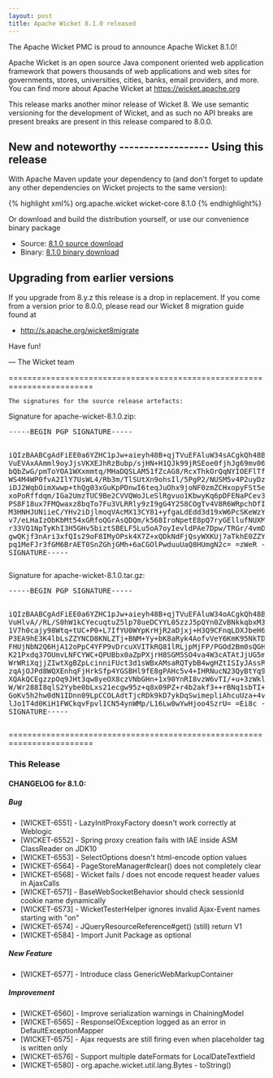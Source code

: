 ```yaml
---
layout: post
title: Apache Wicket 8.1.0 released
---
```

The Apache Wicket PMC is proud to announce Apache Wicket 8.1.0!

Apache Wicket is an open source Java component oriented web application
framework that powers thousands of web applications and web sites for
governments, stores, universities, cities, banks, email providers, and
more. You can find more about Apache Wicket at https://wicket.apache.org

This release marks another minor release of Wicket 8. We
use semantic versioning for the development of Wicket, and as such no
API breaks are present breaks are present in this release compared to
8.0.0.

<OPTIONAL> New and noteworthy
<OPTIONAL> ------------------
<OPTIONAL>
Using this release
------------------

With Apache Maven update your dependency to (and don't forget to
update any other dependencies on Wicket projects to the same version):

{% highlight xml%}
<dependency>
    <groupId>org.apache.wicket</groupId>
    <artifactId>wicket-core</artifactId>
    <version>8.1.0</version>
</dependency>
{% endhighlight%}

Or download and build the distribution yourself, or use our
convenience binary package

 * Source: [8.1.0 source download](http://www.apache.org/dyn/closer.cgi/wicket/8.1.0)
 * Binary: [8.1.0 binary download](http://www.apache.org/dyn/closer.cgi/wicket/8.1.0/binaries)

<!--more-->

Upgrading from earlier versions
-------------------------------

If you upgrade from 8.y.z this release is a drop in replacement. If
you come from a version prior to 8.0.0, please read our Wicket 8
migration guide found at

 * http://s.apache.org/wicket8migrate

Have fun!

— The Wicket team


========================================================================

    The signatures for the source release artefacts:

    
Signature for apache-wicket-8.1.0.zip:

<div class='highlight'><pre>
-----BEGIN PGP SIGNATURE-----

iQIzBAABCgAdFiEE0a6YZHC1pJw+aieyh48B+qjTVuEFAluW34sACgkQh48B+qjT
VuEVAxAAmml9oyJjsVKXEJhRzBubp/sjHN+H1QJk99jRSEoe0fjhJg69mv06dai3
bQbZwG/pmToYOA1WXxmmtq/MHaDQSLAM51fZcAG8/RcxThkOrQqNYIOEFlTf/q3A
WS4M4WP0fvA2IlY7UsWL4/Rb3m/TlSUtXn9ohsIl/5PgP2/NUSM5v4P2uyDzhQ57
iDJ2WqbOimXwwp+thQg03xGuKpPDnwI6teqJuOhx9joNF0zmZCHxopyFSt5eM9qg
xoPoRffdqm/IGa2UmzTUC9Be2CVVQWoJLeSlRgvuo1KbwyKq6pDFENaPCev3Kv2l
PS8F18ux7FMQwaxz8bqTo7Fu3VLRRly9zI9gG4Y258COgTv4V8R6WRpchDfIBzbx
M3HNHJUNiieC/YHv2iDjlmoqVAcMX13CY81+yfgaLdEdd3d19xW6PcSKeWzYZNp+
v7/eLHaIzObKbMt54xGRfoQGrAsQDQm/k568IroNpetE8pQ7ryGEllufNUXMy5Xz
r33VQ1NpTyKhI3H5GHv5biztSBELF5Lu5oA7oyIevldPAe7Dpw/TRGr/4vmD3ut5
gwQKjf3nAri3xfQIs29oF8IMyOPsk4X7Z+xQDkNdFjQsyWXKUj7aTkhE0ZZYRZx4
pq1MeFJr3fGM6BrAET0SnZGhjGMh+6aCGOlPwduuUaQ8HUmgN2c=
=zWeR
-----END PGP SIGNATURE-----
</pre></div>

    
Signature for apache-wicket-8.1.0.tar.gz:

<div class='highlight'><pre>
-----BEGIN PGP SIGNATURE-----

iQIzBAABCgAdFiEE0a6YZHC1pJw+aieyh48B+qjTVuEFAluW34oACgkQh48B+qjT
VuHlvA//RL/S0hW1kCYecuqtuZ5lp78ueDCYYL05zzJ5pQYn0ZvBNkkqbxM3kbT9
1V7h0cajy98Wtq+tUC+P0+L7IfYU0WYpKrHjR2aDjxj+H3Q9CFnqLDXJbeH6mwBC
P3EA9hE3K4lbLsZZYNCD8KNLZTj+BNM+Yy+bK8aRyk4AofvVeY6KmK95NkTDOQXK
FHUjNbN2Q6HjA12oPpC4YFP9vDrcuXVITkRQ81lRLjpMjFP/PGOd2Bm0sQGHqMXq
K21Pxdq37OUmvLNFCYWC+QPUBbx0aZpPXjrH8SGM5SO4va4W3cATAtJjUG5mnAfK
WrWRiXqjjZIwtXgBZpLcinniFUct3d1sWBxAMsaRQTybB4wgHZtISIyJAssRZwMb
zqAjOJPd8WQXEnhqFjHrkSfp4YGSBHl9fE8gPAHc5v4+IHRNucN23QyBtYq9GbqK
XQAkQCEgzzpOq9JHt3qw8yeOX8czVNbGHn+1x90YnRI8vzW6vTI/+u+3zWklnECx
W/Wr288I8qlS2Yybe0bLxs21ecgw95z+q8x09PZ+r4b2akf3++rBNq1sbTI+Wgn3
GoKv5h2hw0dN1IDnn09LpCCOLAdtTjcRDk9kD7ykDqSwimepliAhcuUza+4v7VpK
lJo1T4d0KiH1FWCkqvFpvlICN54ynWMp/L16Lw0wYwHjoo4SzrU=
=Ei8c
-----END PGP SIGNATURE-----
</pre></div>

    
========================================================================

### This Release

#### CHANGELOG for 8.1.0:
    
##### Bug

 * [WICKET-6551] - LazyInitProxyFactory doesn't work correctly at Weblogic
 * [WICKET-6552] - Spring proxy creation fails with IAE inside ASM ClassReader on JDK10
 * [WICKET-6553] - SelectOptions doesn't html-encode option values
 * [WICKET-6564] - PageStoreManager#clear() does not completely clear
 * [WICKET-6568] - Wicket fails / does not encode request header values in AjaxCalls
 * [WICKET-6571] - BaseWebSocketBehavior should check sessionId cookie name dynamically
 * [WICKET-6573] - WicketTesterHelper ignores invalid Ajax-Event names starting with "on"
 * [WICKET-6574] - JQueryResourceReference#get() (still) return V1
 * [WICKET-6584] - Import Junit Package as optional

##### New Feature

 * [WICKET-6577] - Introduce class GenericWebMarkupContainer

##### Improvement

 * [WICKET-6560] - Improve serialization warnings in ChainingModel
 * [WICKET-6565] - ResponseIOException logged as an error in DefaultExceptionMapper
 * [WICKET-6575] - Ajax requests are still firing even when placeholder tag is written only
 * [WICKET-6576] - Support multiple dateFormats for LocalDateTextfield
 * [WICKET-6580] - org.apache.wicket.util.lang.Bytes - toString()

